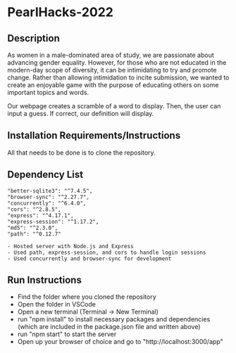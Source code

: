 # PearlHacks-2022
## Description
As women in a male-dominated area of study, we are passionate about advancing gender equality. However, for those who are not educated in the modern-day scope of diversity, it can be intimidating to try and promote change. Rather than allowing intimidation to incite submission, we wanted to create an enjoyable game with the purpose of educating others on some important topics and words.

Our webpage creates a scramble of a word to display. Then, the user can input a guess. If correct, our definition will display. 

## Installation Requirements/Instructions
All that needs to be done is to clone the repository. 

## Dependency List
    "better-sqlite3": "^7.4.5",
    "browser-sync": "^2.27.7",
    "concurrently": "^6.4.0",
    "cors": "^2.8.5",
    "express": "^4.17.1",
    "express-session": "^1.17.2",
    "md5": "^2.3.0",
    "path": "^0.12.7"
    
    - Hosted server with Node.js and Express
    - Used path, express-session, and cors to handle login sessions
    - Used concurrently and browser-sync for development

        
## Run Instructions
- Find the folder where you cloned the repository
- Open the folder in VSCode
- Open a new terminal (Terminal -> New Terminal)
- run "npm install" to install necessary packages and dependencies (which are included in the package.json file and written above)
- run "npm start" to start the server
- Open up your browser of choice and go to "http://localhost:3000/app"